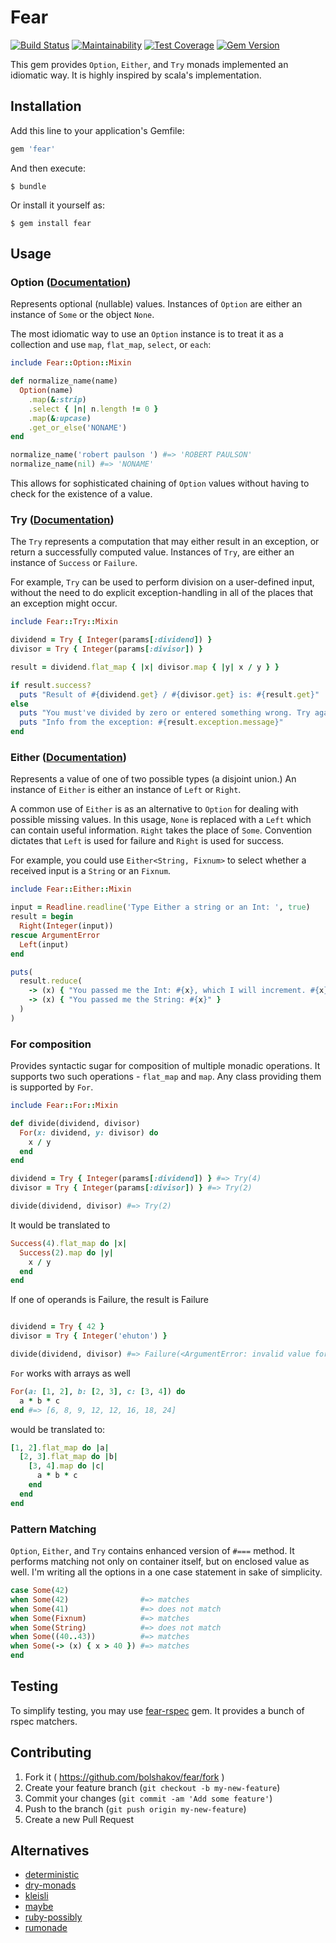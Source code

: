 # Fear
[![Build Status](https://travis-ci.org/bolshakov/fear.svg?branch=master)](https://travis-ci.org/bolshakov/fear)
[![Maintainability](https://api.codeclimate.com/v1/badges/dbdcfb770918c425e5e4/maintainability)](https://codeclimate.com/github/bolshakov/functional/maintainability)
[![Test Coverage](https://api.codeclimate.com/v1/badges/dbdcfb770918c425e5e4/test_coverage)](https://codeclimate.com/github/bolshakov/functional/test_coverage)
[![Gem Version](https://badge.fury.io/rb/fear.svg)](https://badge.fury.io/rb/fear)

This gem provides `Option`, `Either`, and `Try` monads implemented an idiomatic way. 
 It is highly inspired by scala's implementation. 

## Installation

Add this line to your application's Gemfile:

```ruby
gem 'fear'
```

And then execute:

    $ bundle

Or install it yourself as:

    $ gem install fear

## Usage

### Option ([Documentation](http://www.rubydoc.info/github/bolshakov/fear/master/Fear/Option))

Represents optional (nullable) values. Instances of `Option` are either an instance of 
`Some` or the object `None`.

The most idiomatic way to use an `Option` instance is to treat it
as a collection and use `map`, `flat_map`, `select`, or `each`:

```ruby
include Fear::Option::Mixin

def normalize_name(name)
  Option(name)
    .map(&:strip)
    .select { |n| n.length != 0 }
    .map(&:upcase)
    .get_or_else('NONAME')
end

normalize_name('robert paulson ') #=> 'ROBERT PAULSON'
normalize_name(nil) #=> 'NONAME' 
```

This allows for sophisticated chaining of `Option` values without
having to check for the existence of a value.

### Try ([Documentation](http://www.rubydoc.info/github/bolshakov/fear/master/Fear/Try))

The `Try` represents a computation that may either result in an exception, 
or return a successfully computed value.  Instances of `Try`, are either 
an instance of `Success` or `Failure`.

For example, `Try` can be used to perform division on a user-defined input, 
without the need to do explicit exception-handling in all of the places 
that an exception might occur.

```ruby
include Fear::Try::Mixin

dividend = Try { Integer(params[:dividend]) }
divisor = Try { Integer(params[:divisor]) }

result = dividend.flat_map { |x| divisor.map { |y| x / y } }

if result.success?
  puts "Result of #{dividend.get} / #{divisor.get} is: #{result.get}"
else
  puts "You must've divided by zero or entered something wrong. Try again"
  puts "Info from the exception: #{result.exception.message}"
end
```

### Either ([Documentation](http://www.rubydoc.info/github/bolshakov/fear/master/Fear/Either))

Represents a value of one of two possible types (a disjoint union.)
An instance of `Either` is either an instance of `Left` or `Right`.

A common use of `Either` is as an alternative to `Option` for dealing
with possible missing values.  In this usage, `None` is replaced
with a `Left` which can contain useful information.
`Right` takes the place of `Some`. Convention dictates
that `Left` is used for failure and `Right` is used for success.

For example, you could use `Either<String, Fixnum>` to select whether a
received input is a `String` or an `Fixnum`.

```ruby
include Fear::Either::Mixin

input = Readline.readline('Type Either a string or an Int: ', true)
result = begin
  Right(Integer(input))
rescue ArgumentError
  Left(input)
end

puts(
  result.reduce(
    -> (x) { "You passed me the Int: #{x}, which I will increment. #{x} + 1 = #{x+1}" },
    -> (x) { "You passed me the String: #{x}" }
  )
)
``` 
  
### For composition

Provides syntactic sugar for composition of multiple monadic operations. 
It supports two such operations - `flat_map` and `map`. Any class providing them
is supported by `For`.

```ruby
include Fear::For::Mixin

def divide(dividend, divisor)
  For(x: dividend, y: divisor) do 
    x / y
  end
end

dividend = Try { Integer(params[:dividend]) } #=> Try(4)
divisor = Try { Integer(params[:divisor]) } #=> Try(2)

divide(dividend, divisor) #=> Try(2)
```

It would be translated to 

```ruby
Success(4).flat_map do |x|
  Success(2).map do |y|
    x / y
  end
end
```

If one of operands is Failure, the result is Failure

```ruby

dividend = Try { 42 }
divisor = Try { Integer('ehuton') }

divide(dividend, divisor) #=> Failure(<ArgumentError: invalid value for Integer(): "ehuton">)
```

`For` works with arrays as well

```ruby
For(a: [1, 2], b: [2, 3], c: [3, 4]) do 
  a * b * c
end #=> [6, 8, 9, 12, 12, 16, 18, 24]
```
 
would be translated to:

```ruby
[1, 2].flat_map do |a|
  [2, 3].flat_map do |b|
    [3, 4].map do |c|
      a * b * c
    end
  end
end
```

### Pattern Matching

`Option`, `Either`, and `Try` contains enhanced version of `#===` method. It performs matching not 
only on container itself, but on enclosed value as well. I'm writing all the options in a one 
case statement in sake of simplicity.
 
```ruby
case Some(42)
when Some(42)                #=> matches
when Some(41)                #=> does not match
when Some(Fixnum)            #=> matches
when Some(String)            #=> does not match
when Some((40..43))          #=> matches
when Some(-> (x) { x > 40 }) #=> matches
end  
```

## Testing

To simplify testing, you may use [fear-rspec](https://github.com/bolshakov/fear-rspec) gem. It
provides a bunch of rspec matchers.

## Contributing

1. Fork it ( https://github.com/bolshakov/fear/fork )
2. Create your feature branch (`git checkout -b my-new-feature`)
3. Commit your changes (`git commit -am 'Add some feature'`)
4. Push to the branch (`git push origin my-new-feature`)
5. Create a new Pull Request

## Alternatives

* [deterministic](https://github.com/pzol/deterministic)
* [dry-monads](https://github.com/dry-rb/dry-monads)
* [kleisli](https://github.com/txus/kleisli)
* [maybe](https://github.com/bhb/maybe)
* [ruby-possibly](https://github.com/rap1ds/ruby-possibly)
* [rumonade](https://github.com/ms-ati/rumonade)
